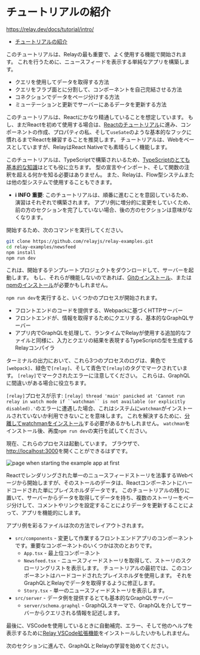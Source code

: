 # チュートリアルの紹介

<https://relay.dev/docs/tutorial/intro/>

- [チュートリアルの紹介](#チュートリアルの紹介)

このチュートリアルは、Relayの最も重要で、よく使用する機能で開始されます。
これを行うために、ニュースフィードを表示する単純なアプリを構築します。

- クエリを使用してデータを取得する方法
- クエリをフラブ面とに分割して、コンポーネントを自己完結させる方法
- コネクションでデータをページ分けする方法
- ミューテーションと更新でサーバーにあるデータを更新する方法

このチュートリアルは、Reactにかなり精通していることを想定しています。
もし、まだReactを初めて使用する場合は、[Reactのチュートリアル](https://reactjs.org/tutorial/)に進み、コンポーネントの作成、プロパティの私、そして`useSate`のような基本的なフックに慣れるまでReactを練習することを推奨します。
チュートリアルは、Webをベースとしていますが、RelayはReact Nativeでも素晴らしく機能します。

このチュートリアルは、TypeScriptで構築されいるため、[TypeScriptのとても基本的な知識](https://www.typescriptlang.org/docs/)はとても役に立ちます。
型の宣言やインポート、そして関数の注釈を超える何かを知る必要はありません。
また、Relayは、Flow型システムまたは他の型システムで使用することもできます。

- **ℹ INFO**
  **重要**: このチュートリアルは、順番に進むことを意図しているため、演習はそれぞれで構築されます。
  アプリ例に増分的に変更をしていくため、前の方のセクションを完了していない場合、後の方のセクションは意味がなくなります。

開始するため、次のコマンドを実行してください。

```sh
git clone https://github.com/relayjs/relay-examples.git
cd relay-examples/newsfeed
npm install
npm run dev
```

これは、開始するテンプレートプロジェクトをダウンロードして、サーバーを起動します。
もし、それらが機能しないのであれば、[Gitのインストール](https://github.com/git-guides/install-git)、または[npmのインストール](https://docs.npmjs.com/downloading-and-installing-node-js-and-npm)が必要かもしれません。

`npm run dev`を実行すると、いくつかのプロセスが開始されます。

- フロントエンドのコードを提供する、Webpackに基づくHTTPサーバー
- フロントエンドが、情報を取得するためにクエリする、基本的なGraphQLサーバー
- アプリ内でGraphQLを処理して、ランタイムでRelayが使用する追加的なファイルと同様に、入力とクエリの結果を表現するTypeScriptの型を生成するRelayコンパイラ

ターミナルの出力において、これら3つのプロセスのログは、黄色で`[webpack]`、緑色で`[relay]`、そして青色で`[relay]`のタグでマークされています。
`[relay]`でマークされたエラーに注意してください。
これらは、GraphQLに間違いがある場合に役立ちます。

`[relay]`プロセスが示す: `[relay] thread 'main' panicked at 'Cannot run relay in watch mode if ``watchman`` is not available (or explicitly disabled).'`のエラーに遭遇した場合、これはシステムに`watchman`がインストールされていないか利用できないことを意味します。
これを解決するために、[分離してwatchmanをインストール](https://facebook.github.io/watchman/docs/install)する必要があるかもしれません。
`watchman`をインストール後、再度`npm run dev`の実行を試してください。

現在、これらのプロセスは起動しています。
ブラウザで、<http://localhost:3000>を開くことができるはずです。

![page when starting the example app at first](https://relay.dev/assets/images/intro-screenshot-placeholder-b3306c44c795c65cf8ce0d2552e4d365.png)

Reactでレンダリングされた単一のニュースフィードストーリを法事するWebページから開始しますが、そのストールのデータは、Reactコンポーネントにハードコードされた単にプレイスホルダデータです。
このチュートリアルの残りに置いて、サーバーからデータを取得してデータを持ち、複数のストーリーをページ分けして、コメントやリンクを設定することによりデータを更新することによって、アプリを機能的にします。

アプリ例を彩るファイルは次の方法でレイアウトされます。

- `src/components` - 変更して作業するフロントエンドアプリのコンポーネントです。重要なコンポーネントのいくつかは次のとおりです。
  - `App.tsx` - 最上位コンポーネント
  - `Newsfeed.tsx` - ニュースフィードストーリを取得して、ストーリのスクローリングリストを表示します。
    チュートリアルの最初では、このコンポーネントはハードコードされたプレイスホルダを使用します。
    それをGraphQLとRelayでデータを取得するように修正します。
  - `Story.tsx` - 単一のニュースフィードストーリを表示します。
- `src/server` - データ例を提供するとても基本的なGraphQLサーバー
  - `server/schema.graphql` - GraphQLスキーマで、GraphQLを介してサーバーからクエリされる情報を記述します。

最後に、VSCodeを使用しているときに自動補完、エラー、そして他のヘルプを表示するために[Relay VSCode拡張機能](https://marketplace.visualstudio.com/items?itemName=meta.relay)をインストールしたいかもしれません。

次のセクションに進んで、GraphQLとRelayの学習を始めてください。
